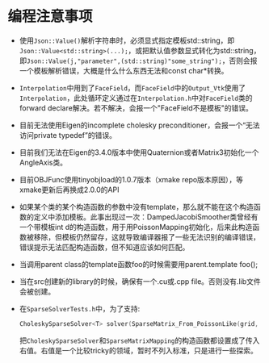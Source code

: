 # 编程注意事项

- 使用`Json::Value()`解析字符串时，必须显式指定模板std::string，即`Json::Value<std::string>(...);`，或把默认值参数显式转化为std::string，即`Json::Value(j,"parameter",(std::string)"some_string");`，否则会报一个模板解析错误，大概是什么什么东西无法和const char*转换。
- `Interpolation`中用到了`FaceField`，而`FaceField`中的`Output_Vtk`使用了`Interpolation`，此处循环定义通过在`Interpolation.h`中对`FaceField`类的forward declare解决。若不解决，会报一个"FaceField不是模板"的错误。
- 目前无法使用Eigen的incomplete cholesky preconditioner，会报一个“无法访问private typedef”的错误。
- 目前我们无法在Eigen的3.4.0版本中使用Quaternion或者Matrix3初始化一个AngleAxis类。
- 目前OBJFunc使用tinyobjload的1.0.7版本（xmake repo版本原因），等xmake更新后再换成2.0.0的API
- 如果某个类的某个构造函数的参数中没有template，那么就不能在这个构造函数的定义中添加模板。此事出现过一次：DampedJacobiSmoother类曾经有一个带模板int d的构造函数，用于用PoissonMapping初始化，后来此构造函数被移除，但模板仍然留存，这就导致编译器报了一些无法识别的编译错误，错误提示无法匹配构造函数，但不知道应该如何匹配。
- 当调用parent class的template函数foo<T>的时候需要用parent.template foo<T>();
- 当在src创建新的library的时候，确保有一个.cu或.cpp file。否则没有.lib文件会被创建。
- 在`SparseSolverTests.h`中，为了支持:

    ```C++
    CholeskySparseSolver<T> solver(SparseMatrix_From_PoissonLike(grid, poisson_mapping));
    ```
    把`CholeskySparseSolver`和`SparseMatrixMapping`的构造函数都设置成了传入右值。右值是一个比较tricky的领域，暂时不列入标准，只是进行一些探索。
